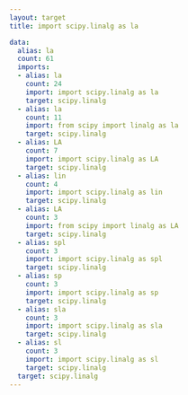 ```yaml
---
layout: target
title: import scipy.linalg as la

data:
  alias: la
  count: 61
  imports:
  - alias: la
    count: 24
    import: import scipy.linalg as la
    target: scipy.linalg
  - alias: la
    count: 11
    import: from scipy import linalg as la
    target: scipy.linalg
  - alias: LA
    count: 7
    import: import scipy.linalg as LA
    target: scipy.linalg
  - alias: lin
    count: 4
    import: import scipy.linalg as lin
    target: scipy.linalg
  - alias: LA
    count: 3
    import: from scipy import linalg as LA
    target: scipy.linalg
  - alias: spl
    count: 3
    import: import scipy.linalg as spl
    target: scipy.linalg
  - alias: sp
    count: 3
    import: import scipy.linalg as sp
    target: scipy.linalg
  - alias: sla
    count: 3
    import: import scipy.linalg as sla
    target: scipy.linalg
  - alias: sl
    count: 3
    import: import scipy.linalg as sl
    target: scipy.linalg
  target: scipy.linalg
---
```

